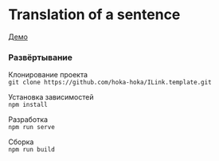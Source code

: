 # Translation of a sentence  
[Демо](https://hoka-hoka.github.io/ILink.template-view/ 'Необязательная подсказка')

### Развёртывание

Клонирование проекта  
`git clone https://github.com/hoka-hoka/ILink.template.git`

Установка зависимостей  
`npm install`

Разработка  
`npm run serve`

Сборка  
`npm run build`
